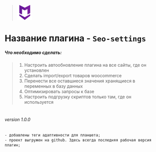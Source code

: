 >![alt-текст](https://github.com/adam-p/markdown-here/raw/master/src/common/images/icon48.png "Текст заголовка логотипа 1")
# Название плагина - `Seo-settings`

##### Что необходимо сделать:
>1. Настроить автообновление плагина на все сайты, где он установлен
>2. Сделать import/export товаров woocommerce
>3. Перенести все оставшиеся значения хранящиеся в переменных в базу данных
>4. Оптимизировать запросы к базе
>5. Настроить подгрузку скриптов только там, где он используется 
#
###### version 1.0.0

    - добавлены теги адаптивности для планшета;
    - проект выгружен на github. Здесь всегда последняя рабочая версия плагин;

